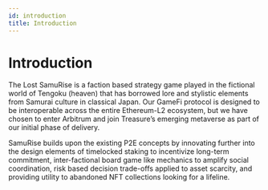 ```yaml
---
id: introduction
title: Introduction
---
```


# Introduction

The Lost SamuRise is a faction based strategy game played in the fictional world of Tengoku (heaven) that has borrowed lore and stylistic elements from Samurai culture in classical Japan. Our GameFi protocol is designed to be interoperable across the entire Ethereum-L2 ecosystem, but we have chosen to enter Arbitrum and join Treasure’s emerging metaverse as part of our initial phase of delivery.

SamuRise builds upon the existing P2E concepts by innovating further into the design elements of timelocked staking to incentivize long-term commitment, inter-factional board game like mechanics to amplify social coordination, risk based decision trade-offs applied to asset scarcity, and providing utility to abandoned NFT collections looking for a lifeline.
